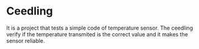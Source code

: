 # Ceedling

It is a project that tests a simple code of temperature sensor. The ceedling verify if the temperature transmited is the correct value and it makes the sensor reliable. 
